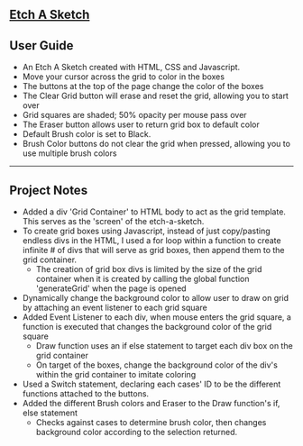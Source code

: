 <a href = "https://soundwanders.github.io/etchasketch/"> <h2>Etch A Sketch</h2> </a>

## User Guide 
- An Etch A Sketch created with HTML, CSS and Javascript.
- Move your cursor across the grid to color in the boxes
- The buttons at the top of the page change the color of the boxes
- The Clear Grid button will erase and reset the grid, allowing you to start over
- Grid squares are shaded; 50% opacity per mouse pass over
- The Eraser button allows user to return grid box to default color
- Default Brush color is set to Black.
- Brush Color buttons do not clear the grid when pressed, allowing you to use multiple brush colors
____________________________________________________________________________________________________________________________________________
## Project Notes
- Added a div 'Grid Container' to HTML body to act as the grid template. This serves as the 'screen' of the etch-a-sketch.
- To create grid boxes using Javascript, instead of just copy/pasting endless divs in the HTML, I used a for loop within a function to create infinite # of divs that will serve as grid boxes, then append them to the grid container.
    - The creation of grid box divs is limited by the size of the grid container when it is created by calling the global function 'generateGrid' when the page is opened
- Dynamically change the background color to allow user to draw on grid by attaching an event listener to each grid square
- Added Event Listener to each div, when mouse enters the grid square, a function is executed that changes the background color of the grid square
    - Draw function uses an if else statement to target each div box on the grid container
    - On target of the boxes, change the background color of the div's within the grid container to imitate coloring
- Used a Switch statement, declaring each cases' ID to be the different functions attached to the buttons.
- Added the different Brush colors and Eraser to the Draw function's if, else statement
    - Checks against cases to determine brush color, then changes background color according to the selection returned.
